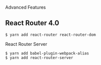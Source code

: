 Advanced Features
## React Router 4.0
```
$ yarn add react-router react-router-dom
```
React Router Server
```
$ yarn add babel-plugin-webpack-alias
$ yarn add react-router-server
```